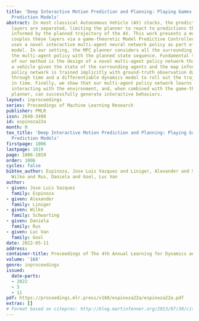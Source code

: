```yaml
---
title: 'Deep Interactive Motion Prediction and Planning: Playing Games with Motion
  Prediction Models'
abstract: In most classical Autonomous Vehicle (AV) stacks, the prediction and planning
  layers are separated, limiting the planner to react to predictions that are not
  informed by the planned trajectory of the AV. This work presents a module that tightly
  couples these layers via a game-theoretic Model Predictive Controller (MPC) that
  uses a novel interactive multi-agent neural network policy as part of its predictive
  model. In our setting, the MPC planner considers all the surrounding agents by informing
  the multi-agent policy with the planned state sequence. Fundamental to the success
  of our method is the design of a novel multi-agent policy network that can steer
  a vehicle given the state of the surrounding agents and the map information. The
  policy network is trained implicitly with ground-truth observation data using backpropagation
  through time and a differentiable dynamics model to roll out the trajectory forward
  in time. Finally, we show that our multi-agent policy network learns to drive while
  interacting with the environment, and, when combined with the game-theoretic MPC
  planner, can successfully generate interactive behaviors.
layout: inproceedings
series: Proceedings of Machine Learning Research
publisher: PMLR
issn: 2640-3498
id: espinoza22a
month: 0
tex_title: 'Deep Interactive Motion Prediction and Planning: Playing Games with Motion
  Prediction Models'
firstpage: 1006
lastpage: 1019
page: 1006-1019
order: 1006
cycles: false
bibtex_author: Espinoza, Jose Luis Vazquez and Liniger, Alexander and Schwarting,
  Wilko and Rus, Daniela and Gool, Luc Van
author:
- given: Jose Luis Vazquez
  family: Espinoza
- given: Alexander
  family: Liniger
- given: Wilko
  family: Schwarting
- given: Daniela
  family: Rus
- given: Luc Van
  family: Gool
date: 2022-05-11
address:
container-title: Proceedings of The 4th Annual Learning for Dynamics and Control Conference
volume: '168'
genre: inproceedings
issued:
  date-parts:
  - 2022
  - 5
  - 11
pdf: https://proceedings.mlr.press/v168/espinoza22a/espinoza22a.pdf
extras: []
# Format based on citeproc: http://blog.martinfenner.org/2013/07/30/citeproc-yaml-for-bibliographies/
---
```

